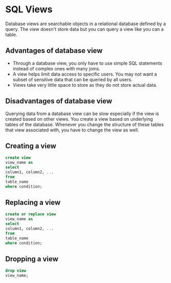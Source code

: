 # SQL Views
Database views are searchable objects in a relational database defined by a query. The view doesn't store data but you can query a view like you can a table.

## Advantages of database view
- Through a database view, you only have to use simple SQL statements instead of complex ones with many joins.
- A view helps limit data access to specific users. You may not want a subset of sensitive data that can be queried by all users.
- Views take very little space to store as they do not store actual data.

## Disadvantages of database view
Querying data from a database view can be slow especially if the view is created based on other views.
You create a view based on underlying tables of the database. Whenever you change the structure of these tables that view associated with, you have to change the view as well.

## Creating a view
```sql
create view
view_name as
select
column1, column2, ...
from
table_name
where condition;
```

## Replacing a view
```sql
create or replace view
view_name as
select
column1, column2, ...
from
table_name
where condition;
```

## Dropping a view
```sql
drop view
view_name;
```
